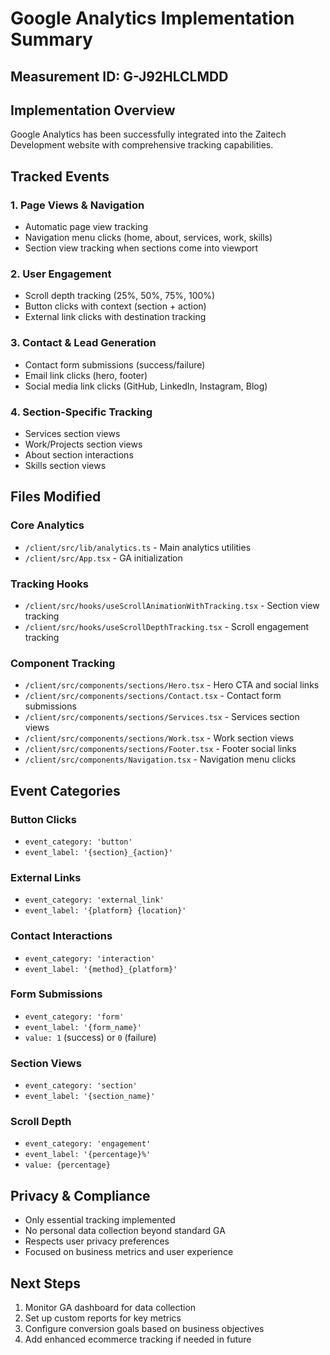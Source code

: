 # Google Analytics Implementation Summary

## Measurement ID: G-J92HLCLMDD

## Implementation Overview
Google Analytics has been successfully integrated into the Zaitech Development website with comprehensive tracking capabilities.

## Tracked Events

### 1. **Page Views & Navigation**
- Automatic page view tracking
- Navigation menu clicks (home, about, services, work, skills)
- Section view tracking when sections come into viewport

### 2. **User Engagement**
- Scroll depth tracking (25%, 50%, 75%, 100%)
- Button clicks with context (section + action)
- External link clicks with destination tracking

### 3. **Contact & Lead Generation**
- Contact form submissions (success/failure)
- Email link clicks (hero, footer)
- Social media link clicks (GitHub, LinkedIn, Instagram, Blog)

### 4. **Section-Specific Tracking**
- Services section views
- Work/Projects section views
- About section interactions
- Skills section views

## Files Modified

### Core Analytics
- `/client/src/lib/analytics.ts` - Main analytics utilities
- `/client/src/App.tsx` - GA initialization

### Tracking Hooks
- `/client/src/hooks/useScrollAnimationWithTracking.tsx` - Section view tracking
- `/client/src/hooks/useScrollDepthTracking.tsx` - Scroll engagement tracking

### Component Tracking
- `/client/src/components/sections/Hero.tsx` - Hero CTA and social links
- `/client/src/components/sections/Contact.tsx` - Contact form submissions
- `/client/src/components/sections/Services.tsx` - Services section views
- `/client/src/components/sections/Work.tsx` - Work section views
- `/client/src/components/sections/Footer.tsx` - Footer social links
- `/client/src/components/Navigation.tsx` - Navigation menu clicks

## Event Categories

### Button Clicks
- `event_category: 'button'`
- `event_label: '{section}_{action}'`

### External Links
- `event_category: 'external_link'`
- `event_label: '{platform} {location}'`

### Contact Interactions
- `event_category: 'interaction'`
- `event_label: '{method}_{platform}'`

### Form Submissions
- `event_category: 'form'`
- `event_label: '{form_name}'`
- `value: 1` (success) or `0` (failure)

### Section Views
- `event_category: 'section'`
- `event_label: '{section_name}'`

### Scroll Depth
- `event_category: 'engagement'`
- `event_label: '{percentage}%'`
- `value: {percentage}`

## Privacy & Compliance
- Only essential tracking implemented
- No personal data collection beyond standard GA
- Respects user privacy preferences
- Focused on business metrics and user experience

## Next Steps
1. Monitor GA dashboard for data collection
2. Set up custom reports for key metrics
3. Configure conversion goals based on business objectives
4. Add enhanced ecommerce tracking if needed in future
